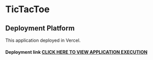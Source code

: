 # TicTacToe

## Deployment Platform
This application deployed in Vercel.

#### Deployment link [CLICK HERE TO VIEW APPLICATION EXECUTION](https://tic-tac-toe-rho-kohl.vercel.app/)

